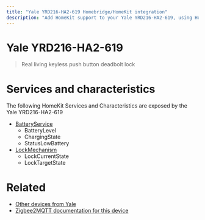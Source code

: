 ```yaml
---
title: "Yale YRD216-HA2-619 Homebridge/HomeKit integration"
description: "Add HomeKit support to your Yale YRD216-HA2-619, using Homebridge, Zigbee2MQTT and homebridge-z2m."
---
```

<!---
This file has been GENERATED using src/docgen/docgen.ts
DO NOT EDIT THIS FILE MANUALLY!
-->
# Yale YRD216-HA2-619
> Real living keyless push button deadbolt lock


# Services and characteristics
The following HomeKit Services and Characteristics are exposed by
the Yale YRD216-HA2-619

* [BatteryService](../../battery.md)
  * BatteryLevel
  * ChargingState
  * StatusLowBattery
* [LockMechanism](../../lock.md)
  * LockCurrentState
  * LockTargetState


# Related
* [Other devices from Yale](../index.md#yale)
* [Zigbee2MQTT documentation for this device](https://www.zigbee2mqtt.io/devices/YRD216-HA2-619.html)
